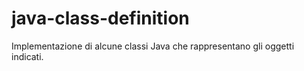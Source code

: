 # java-class-definition
Implementazione di alcune classi Java che rappresentano gli oggetti indicati.
